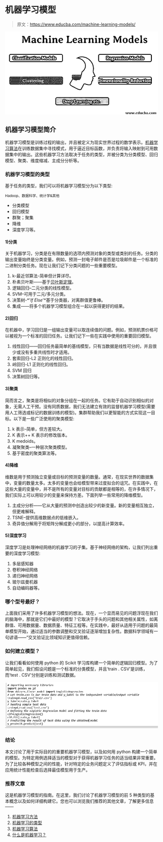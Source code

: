 # 机器学习模型

> 原文：<https://www.educba.com/machine-learning-models/>

![Machine Learning Models](img/53efb7b088f4b6e8a970891b309c8fe7.png)



## 机器学习模型简介

机器学习模型是训练过程的输出，并且被定义为现实世界过程的数学表示。[机器学习算法](https://www.educba.com/machine-learning-algorithms/)在训练数据集中寻找模式，用于逼近目标函数，并负责将输入映射到可用数据集中的输出。这些机器学习方法取决于任务的类型，并被分类为分类模型、回归模型、聚类、维度缩减、主成分分析等。

### 机器学习模型的类型

基于任务的类型，我们可以将机器学习模型分为以下类型:

<small>Hadoop、数据科学、统计学&其他</small>

*   分类模型
*   回归模型
*   群聚；聚集
*   降维
*   深度学习等。

#### 1)分类

关于机器学习，分类是在有限数量的选项内预测对象的类型或类别的任务。分类的输出变量始终是分类变量。例如，预测一封电子邮件是否是垃圾邮件是一个标准的二进制分类任务。现在让我们记下分类问题的一些重要模型。

1.  k-最近邻算法-简单但计算详尽。
2.  朴素贝叶斯——基于[贝叶斯定理](https://www.educba.com/bayes-theorem/)。
3.  逻辑回归–二元分类的线性模型。
4.  SVM–可用于二元/多元分类。
5.  决策树-*'*If Else*'*基于分类器，对离群值更鲁棒。
6.  集成——将多个机器学习模型组合在一起以获得更好的结果。

#### 2)回归

在机器中，学习回归是一组输出变量可以取连续值的问题。例如，预测机票价格可以被视为一个标准的回归任务。让我们记下一些在实践中使用的重要回归模型。

1.  线性回归——回归任务最简单的基线模型，只有当数据是线性可分的，并且很少或没有多重共线性时才适用。
2.  套索回归-L2 正则化的线性回归。
3.  岭回归-L1 正则化的线性回归。
4.  SVM 回归
5.  决策树回归等。

#### 3)聚类

简而言之，聚类是将相似的对象分组在一起的任务。它有助于自动识别相似的对象，无需人工干预。没有同质数据，我们无法建立有效的监督机器学习模型(需要用人工筛选或标记的数据训练的模型)。集群帮助我们以更智能的方式实现这一目标。以下是一些广泛使用的聚类模型:

1.  k 表示–简单，但方差较大。
2.  K 表示++ K 表示的修改版本。
3.  K medoids。
4.  凝聚聚类–一种层次聚类模型。
5.  基于密度的聚类算法等。

#### 4)降维

维数是用于预测独立变量或目标的预测变量的数量。通常，在现实世界的数据集中，变量的数量太多。太多的变量也会给模型带来过度拟合的诅咒。在实践中，在这些大量的变量中，并不是所有的变量对目标的贡献都是相等的，在许多情况下，我们实际上可以用较少的变量来保持方差。下面列举一些常用的降维模型。

1.  主成分分析——它从大量的预测中创造出较少的新变量。新的变量相互独立，但更难解释。
2.  TSNE–提供高维数据点的低维嵌入。
3.  奇异值分解用于将矩阵分解成更小的部分，以提高计算效率。

#### 5)深度学习

深度学习是处理神经网络的机器学习的子集。基于神经网络的架构，让我们列出重要的深度学习模型:

1.  多层感知器
2.  卷积神经网络
3.  递归神经网络
4.  玻尔兹曼机器
5.  自动编码器等。

### 哪个型号最好？

上面我们采用了许多机器学习模型的想法。现在，一个显而易见的问题浮现在我们的脑海中，那就是它们中最好的模型？它取决于手头的问题和其他相关属性，如离群值、可用数据量、数据质量、特征工程等。在实践中，最好从适用于问题的最简单模型开始，通过适当的参数调整和交叉验证逐渐增加复杂性。数据科学领域有一句谚语——“交叉验证比领域知识更值得信赖。

### 如何建立模型？

让我们看看如何使用 python 的 Scikit 学习库构建一个简单的逻辑回归模型。为了简单起见，我们假设问题是一个标准的分类模型，并且‘train . CSV’是训练，而‘test . CSV’分别是训练和测试数据。

![Scikit Learn Library](img/2c7a498807c2b4cae75460acf9bb6f0d.png)



### 结论

本文讨论了用于实际目的的重要机器学习模型，以及如何用 python 构建一个简单的模型。为特定用例选择适当的模型对于获得机器学习任务的适当结果非常重要。为了比较各种模型之间的性能，针对特定的业务问题定义了评估指标或 KPI，并在应用统计性能检查后选择最佳模型用于生产。

### 推荐文章

这是机器学习模型的指南。在这里，我们讨论了机器学习模型的前 5 种类型的基本概念以及如何详细构建它。您也可以浏览我们推荐的其他文章，了解更多信息——

1.  [机器学习方法](https://www.educba.com/machine-learning-methods/)
2.  [机器学习的类型](https://www.educba.com/types-of-machine-learning/)
3.  [机器学习算法](https://www.educba.com/machine-learning-algorithms/)
4.  [什么是机器学习？](https://www.educba.com/what-is-machine-learning/)






